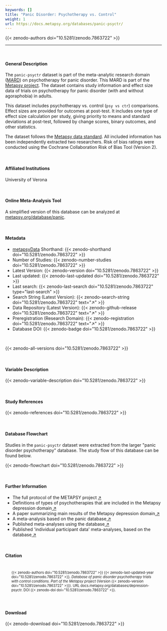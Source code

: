```yaml
---
keywords: []
title: "Panic Disorder: Psychotherapy vs. Control"
weight: 1
url: https://docs.metapsy.org/databases/panic-psyctr/
---
```

{{< zenodo-authors doi="10.5281/zenodo.7863722" >}}

***

<br>

#### General Description

The `panic-psyctr` dataset is part of the meta-analytic research domain ([MARD](https://docs.metapsy.org/uploads/ebmental-2022-300509.pdf)) on psychotherapy for panic disorder. This MARD is part of the [Metapsy project](https://www.metapsy.org/). The dataset contains study information and effect size data of trials on psychotherapy for panic disorder (with and without agoraphobia) in adults.

This dataset includes psychotherapy vs. control (`psy vs ctr`) comparisons. Effect sizes are provided for outcomes at post-test. It includes one type of effect size calculation per study, giving priority to means and standard deviations at post-test, followed by change scores, binary outcomes, and other statistics.

The dataset follows the [Metapsy data standard](https://docs.metapsy.org/data-preparation/format/). All included information has been independently extracted two researchers. Risk of bias ratings were conducted using the Cochrane Collaboration Risk of Bias Tool (Version 2).

<br>

#### Affiliated Institutions

University of Verona

<br>

#### Online Meta-Analysis Tool

A simplified version of this database can be analyzed at [metapsy.org/database/panic](https://www.metapsy.org/database/panic).

<br>

#### Metadata

* <a href="https://data.metapsy.org" target="_blank">metapsyData</a> Shorthand: {{< zenodo-shorthand doi="10.5281/zenodo.7863722" >}}
* Number of Studies: {{< zenodo-number-studies doi="10.5281/zenodo.7863722" >}}
* Latest Version: {{< zenodo-version doi="10.5281/zenodo.7863722" >}}
* Last updated: {{< zenodo-last-updated doi="10.5281/zenodo.7863722" >}}
* Last search: {{< zenodo-last-search doi="10.5281/zenodo.7863722" type="last-search" >}}
* Search String (Latest Version): {{< zenodo-search-string doi="10.5281/zenodo.7863722" text="↗" >}}
* Data Repository (Latest Version): {{< zenodo-github-release doi="10.5281/zenodo.7863722" text="↗" >}}
* Preregistration (Research Domain): {{< zenodo-registration doi="10.5281/zenodo.7863722" text="↗" >}}
* Database DOI: {{< zenodo-badge doi="10.5281/zenodo.7863722" >}}

<br>

{{< zenodo-all-versions doi="10.5281/zenodo.7863722" >}}

<br>

#### Variable Description

{{< zenodo-variable-description doi="10.5281/zenodo.7863722" >}}

<br>

#### Study References

{{< zenodo-references doi="10.5281/zenodo.7863722" >}}

<br>

#### Database Flowchart

Studies in the `panic-psyctr` dataset were extracted from the larger "panic disorder psychotherapy" database. The study flow of this database can be found below.

{{< zenodo-flowchart doi="10.5281/zenodo.7863722" >}}

<br>

#### Further Information

<ul>
<li>The full protocol of the METAPSY project <a href="/uploads/protocol.pdf" target="_blank">↗</a></li>
<li>Definitions of types of psychotherapies that are included in the Metapsy depression domain<a href="/uploads/psychotherapies.pdf" target="_blank"> ↗</a></li>
<li>A paper summarizing main results of the Metapsy depression domain<a href="/uploads/summary_metapsy.pdf" target="_blank"> ↗</a></li>
<li>A meta-analysis based on the panic database<a href="https://www.cambridge.org/core/journals/the-british-journal-of-psychiatry/article/comparative-efficacy-and-acceptability-of-psychotherapies-for-panic-disorder-with-or-without-agoraphobia-systematic-review-and-network-metaanalysis-of-randomised-controlled-trials/28067C572FEE0D11A7F0E8EABCD182F4" target="_blank"> ↗</a></li>
<li>Published meta-analyses using the database<a href="/uploads/published_meta_analyses.pdf" target="_blank"> ↗</a></li>
<li>Published 'individual participant data'  meta-analyses, based on the database<a href="/uploads/ipd_ma.pdf" target="_blank"> ↗</a></li>
</ul>

<br>

#### Citation

<div class="citation" style='background-color: var(--body-color); padding: 20px 20px 20px 20px; font-size: 80%; -webkit-filter: grayscale(100%); filter: grayscale(100%);'>
{{< zenodo-authors doi="10.5281/zenodo.7863722" >}}
{{< zenodo-last-updated-year doi="10.5281/zenodo.7863722" >}}.
<i>Database of panic disorder psychotherapy trials with control conditions. Part of the Metapsy project </i>
(Version {{< zenodo-version doi="10.5281/zenodo.7863722" >}}).
URL docs.metapsy.org/databases/depression-psyctr.
DOI {{< zenodo-doi doi="10.5281/zenodo.7863722" >}}.
</div>

<br>

#### Download

{{< zenodo-download doi="10.5281/zenodo.7863722" >}}

<br></br>